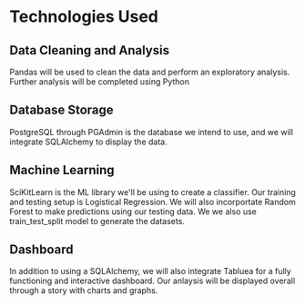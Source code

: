 # Technologies Used
## Data Cleaning and Analysis
Pandas will be used to clean the data and perform an exploratory analysis. Further analysis will be completed using Python

## Database Storage
PostgreSQL through PGAdmin is the database we intend to use, and we will integrate SQLAlchemy to display the data.

## Machine Learning
SciKitLearn is the ML library we'll be using to create a classifier. Our training and testing setup is Logistical Regression. We will also incorportate Random Forest to make predictions using our testing data. We we also use train_test_split model to generate the datasets. 

## Dashboard
In addition to using a SQLAlchemy, we will also integrate Tabluea for a fully functioning and interactive dashboard. Our anlaysis will be displayed overall through a story with charts and graphs. 
